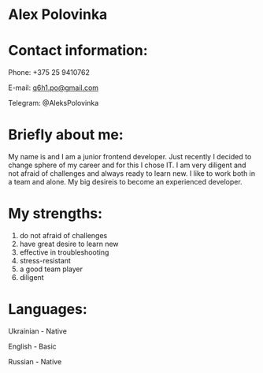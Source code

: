 # Alex Polovinka
# Contact information:
Phone: +375 25 9410762

E-mail: q6h1.po@gmail.com

Telegram: @AleksPolovinka

# Briefly about me:

My name is  and I am a junior frontend developer. Just recently I decided to change sphere of my career and for this I chose IT. I am very diligent and not afraid of challenges and always ready to learn new. I like to work both in a team and alone. 
My big desireis to become an experienced developer.

# My strengths:
1. do not afraid of challenges
2. have great desire to learn new
3. effective in troubleshooting 
4. stress-resistant
5. a good team player
6. diligent
# Languages:

Ukrainian - Native

English  - Basic

Russian - Native



